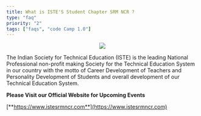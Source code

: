 ```yaml
---
title: What is ISTE'S Student Chapter SRM NCR ?
type: "faq"
priority: "2"
tags: ["faqs", "code Camp 1.0"]
---
```


<p align="center">
    <img src="https://1.bp.blogspot.com/-te52TAjRy-w/UG8f1D3g1QI/AAAAAAAAABA/-sBXddnV5ZQ/s200/ISTE_logo.png" />
</p>

The Indian Society for Technical Education (ISTE) is the leading National Professional non-profit making Society for the Technical Education System in our country with the motto of Career Development of Teachers and Personality Development of Students and overall development of our Technical Education System.

**Please Visit our Official Website for Upcoming Events** 

[**https://www.istesrmncr.com**](https://www.istesrmncr.com)